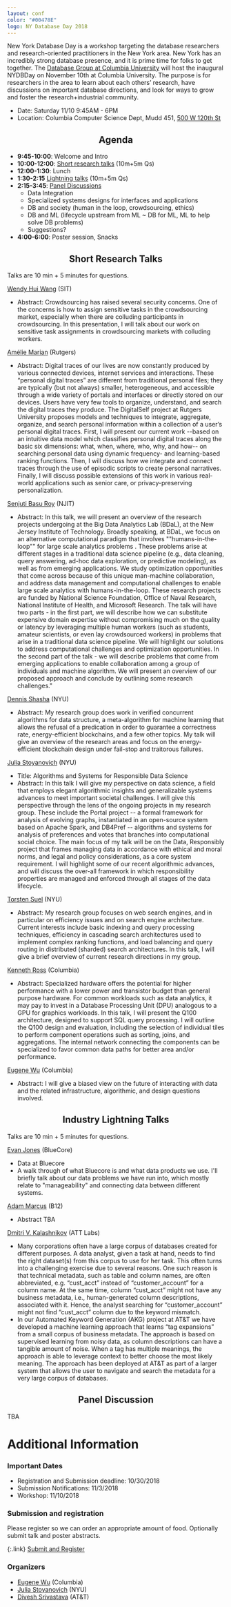 ```yaml
---
layout: conf
color: "#00478E"
logo: NY Database Day 2018
---
```


New York Database Day is a workshop targeting the database researchers and research-oriented practitioners in the New York area. New York has an incredibly strong database presence, and it is prime time for folks to get together. The [Database Group at Columbia University](https://cudbg.github.io) will host the inaugural NYDBDay on November 10th at Columbia University. The purpose is for researchers in the area to learn about each others’ research, have discussions on important database directions, and look for ways to grow and foster the research+industrial community.

* Date: Saturday 11/10 9:45AM - 6PM
* Location: Columbia Computer Science Dept, Mudd 451, [500 W 120th St](https://goo.gl/maps/3j1L69NpGZS2)

<!-- As part of the agenda below, we have two blocks of times for presentations. Before lunch, academic researchers will share an overview of their research directions. After lunch, friends in industry will give 5-minute lightning talks about their work. We invite participants to submit short 1-2 paragraph abstracts for research talks, lightning talks, or posters.-->

<style>
.abstract {
  display: none;
}
h2 {
  text-align: center;
}
</style>

## Agenda

* **9:45-10:00**: Welcome and Intro
* **10:00-12:00**: [Short research talks](#research) (10m+5m Qs)
* **12:00-1:30**: Lunch
* **1:30-2:15** [Lightning talks](#industry) (10m+5m Qs)
* **2:15-3:45**: [Panel Discussions](#panel)
  * Data Integration
  * Specialized systems designs for interfaces and applications
  * DB and society (human in the loop, crowdsourcing, ethics)
  * DB and ML (lifecycle upstream from ML ~ DB for ML, ML to help solve DB problems)
  * Suggestions?
* **4:00-6:00**: Poster session, Snacks


<a name="research"></a>
## Short Research Talks

Talks are 10 min + 5 minutes for questions.

[Wendy Hui Wang](https://www.cs.stevens.edu/~hwang4/) (SIT)
* Abstract: Crowdsourcing has raised several security concerns. One of the concerns is how to assign sensitive tasks in the crowdsourcing market, especially when there are colluding participants in crowdsourcing. In this presentation, I will talk about our work on sensitive task assignments in crowdsourcing markets with colluding workers. 

[Amélie Marian](https://www.cs.rutgers.edu/~amelie/) (Rutgers)
* Abstract: Digital traces of our lives are now constantly produced by various connected devices, internet services and interactions. These “personal digital traces” are different from traditional personal  files; they are typically (but not always) smaller, heterogeneous, and accessible through a wide variety of portals and interfaces or directly stored on our devices.  Users have very few tools to organize, understand, and search the digital traces they produce. The DigitalSelf project at Rutgers University proposes models and techniques to integrate, aggregate, organize, and search personal information within a collection of a user’s personal digital traces. First, I will present our current work --based on an intuitive data model which classifies personal digital traces along the basic six dimensions: what, when, where, who, why, and how-- on searching personal data using dynamic frequency- and learning-based ranking functions. Then, I will discuss how we integrate and connect traces through the use of episodic scripts to create personal narratives. Finally, I will discuss possible extensions of this work in various real-world applications such as senior care, or privacy-preserving personalization.  

[Senjuti Basu Roy](http://cs.njit.edu/people/senjuti-basu-roy) (NJIT)
* Abstract: In this talk, we will present an overview of the research projects undergoing at the Big Data Analytics Lab (BDaL), at the New Jersey Institute of Technology. Broadly speaking,  at BDaL, we focus on an alternative computational paradigm that involves ""humans-in-the-loop"" for large scale analytics problems . These problems arise at different stages in a traditional data science pipeline (e.g., data cleaning, query answering, ad-hoc data exploration, or predictive modeling), as well as from emerging applications. We study optimization opportunities that come across because of this unique man-machine collaboration, and address data management and computational challenges to enable large scale analytics with humans-in-the-loop. These research projects are funded by National Science Foundation, Office of Naval Research, National Institute of Health, and Microsoft Research.  The talk will have two parts - in the first part, we will describe how we can substitute expensive domain expertise without compromising much on the quality or latency by  leveraging multiple human workers (such as students, amateur scientists, or even lay crowdsourced workers) in problems that arise in a traditional data science pipeline. We will highlight our solutions to address computational challenges and optimization opportunities. In the second part of the talk - we will describe  problems that come from emerging applications to enable collaboration among a group of individuals and machine algorithm. We will present an overview of our proposed approach and conclude by outlining some research challenges."

[Dennis Shasha](https://cs.nyu.edu/shasha/) (NYU)
* Abstract: My research group does work in verified concurrent algorithms for data structure, a meta-algorithm for machine learning that allows the refusal of a predication in order to guarantee a correctness rate, energy-efficient blockchains, and a few other topics. My talk will give an overview of the research areas and focus on the energy-efficient blockchain design under fail-stop and traitorous failures.

[Julia Stoyanovich](https://engineering.nyu.edu/faculty/julia-stoyanovich) (NYU)
* Title: Algorithms and Systems for Responsible Data Science 
* Abstract:  In this talk I will give my perspective on data science, a field that employs elegant algorithmic insights and generalizable systems advances to meet important societal challenges.  I will give this perspective through the lens of the ongoing projects in my research group.  These include the Portal project -- a formal framework for analysis of evolving graphs, instantiated in an open-source system based on Apache Spark, and DB4Pref -- algorithms and systems for analysis of preferences and votes that branches into computational social choice.  The main focus of my talk will be on the Data, Responsibly project that frames managing data in accordance with ethical and moral norms, and legal and policy considerations, as a core system requirement. I will highlight some of our recent algorithmic advances, and will discuss the over-all framework in which responsibility properties are managed and enforced through all stages of the data lifecycle.

[Torsten Suel](http://engineering.nyu.edu/~suel/) (NYU)
* Abstract: My research group focuses on web search engines, and in particular on efficiency issues and on search engine architecture. Current interests include basic indexing and query processing techniques, efficiency in cascading search architectures used to implement complex ranking functions, and load balancing and query routing in distributed (sharded) search architectures. In this talk,  I will give a brief overview of current research directions in my group.

[Kenneth Ross](https://www.cs.columbia.edu/~kar/) (Columbia)
* Abstract: Specialized hardware offers the potential for higher performance with a lower power and transistor budget than general purpose hardware. For common workloads such as data analytics, it may pay to invest in a Database Processing Unit (DPU) analogous to a GPU for graphics workloads. In this talk, I will present the Q100 architecture, designed to support SQL query processing. I will outline the Q100 design and evaluation, including the selection of individual tiles to perform component operations such as sorting, joins, and aggregations. The internal network connecting the components can be specialized to favor common data paths for better area and/or performance.

[Eugene Wu](http://www.eugenewu.net) (Columbia)
* Abstract: I will give a biased view on the future of interacting with data and the related infrastructure, algorithmic, and design questions involved.


<a name="industry"></a>
## Industry Lightning Talks 

Talks are 10 min + 5 minutes for questions.


[Evan Jones](https://www.evanjones.ca/) (BlueCore) 
* Data at Bluecore
* A walk through of what Bluecore is and what data products we use. I'll briefly talk about our data problems we have run into, which mostly relate to "manageability" and connecting data between different systems.

[Adam Marcus](http://www.marcua.net) (B12)
* Abstract TBA

[Dmitri V. Kalashnikov](https://www.ics.uci.edu/~dvk/)  (ATT Labs)
* Many corporations often have a large corpus of databases created for different purposes. A data analyst, given a task at hand, needs to find the right dataset(s) from this corpus to use for her task. This often turns into a challenging exercise due to several reasons. One such reason is that technical metadata, such as table and column names, are often abbreviated, e.g. “cust_acct” instead of “customer_account” for a column name. At the same time, column “cust_acct” might not have any business metadata, i.e., human-generated column descriptions, associated with it. Hence, the analyst searching for “customer_account” might not find “cust_acct” column due to the keyword mismatch. 
* In our Automated Keyword Generation (AKG) project at AT&T we have developed a machine learning approach that learns “tag expansions” from a small corpus of business metadata. The approach is based on supervised learning from noisy data, as column descriptions can have a tangible amount of noise. When a tag has multiple meanings, the approach is able to leverage context to better choose the most likely meaning. The approach has been deployed at AT&T as part of a larger system that allows the user to navigate and search the metadata for a very large corpus of databases.



<a name="panel"></a>
## Panel Discussion

TBA


# Additional Information

### Important Dates

* Registration and Submission deadline: 10/30/2018
* Submission Notifications: 11/3/2018
* Workshop: 11/10/2018

### Submission and registration

Please register so we can order an appropriate amount of food.  Optionally submit talk and poster abstracts.

{:.link}
[Submit and Register](https://goo.gl/forms/DQcfAMCzqg6hmaVJ3)


### Organizers

* [Eugene Wu](http://www.eugenewu.net) (Columbia)
* [Julia Stoyanovich](https://engineering.nyu.edu/faculty/julia-stoyanovich) (NYU)
* [Divesh Srivastava](https://divesh.net/) (AT&T)
